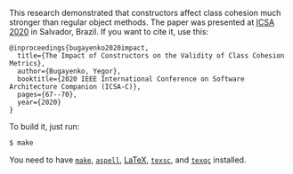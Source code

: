 This research demonstrated that constructors affect class cohesion
much stronger than regular object methods. The paper was presented
at [ICSA 2020](http://icsa-conferences.org/2020/index.html)
in Salvador, Brazil. If you want to cite it, use this:

```
@inproceedings{bugayenko2020impact,
  title={The Impact of Constructors on the Validity of Class Cohesion Metrics},
  author={Bugayenko, Yegor},
  booktitle={2020 IEEE International Conference on Software Architecture Companion (ICSA-C)},
  pages={67--70},
  year={2020}
}
```

To build it, just run:

```bash
$ make
```

You need to have
[`make`](https://www.gnu.org/software/make/),
[`aspell`](http://aspell.net/),
[LaTeX](https://www.latex-project.org/),
[`texsc`](https://rubygems.org/gems/texsc),
and
[`texqc`](https://rubygems.org/gems/texqc)
installed.
